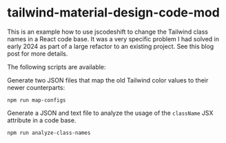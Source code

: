 # tailwind-material-design-code-mod

This is an example how to use jscodeshift to change the Tailwind
class names in a React code base. It was a very specific problem 
I had solved in early 2024 as part of a large refactor to an existing 
project. See this blog post for more details.

The following scripts are available:

Generate two JSON files that map the old Tailwind color values to 
their newer counterparts:

```
npm run map-configs
```

Generate a JSON and text file to analyze the usage of the `className` 
JSX attribute in a code base.

```
npm run analyze-class-names
```
